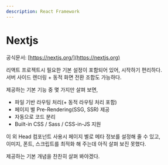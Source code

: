 ```yaml
---
description: React Framework
---
```


# Nextjs

공식문서: [https://nextjs.org/](https://nextjs.org)

리액트 프로젝트시 필요한 기본 설정이 포함되어 있어, 시작하기 편리하다.\
서버 사이드 렌더링 + 동적 화면 전환 조합도 가능하다.

제공하는 기본 기능 중 몇 가지만 살펴 보면,

* 파일 기반 라우팅 처리(+ 동적 라우팅 처리 포함)
* 페이지 별 Pre-Rendering(SSG, SSR) 제공
* 자동으로 코드 분리
* Built-in CSS / Sass / CSS-in-JS 지원&#x20;

이 외 Head 컴포넌트 사용시 페이지 별로 메타 정보를 설정해 줄 수 있고,\
이미지, 폰트, 스크립트를 최적화 해 주는데 아직 살펴 보진 못했다.

제공하는 기본 개념을 찬찬히 살펴 봐야겠다.

